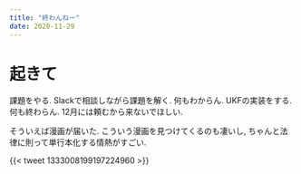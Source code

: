 ```yaml
---
title: "終わんねー"
date: 2020-11-29
---
```


# 起きて
課題をやる. Slackで相談しながら課題を解く. 何もわからん. UKFの実装をする. 何も終わらん. 12月には頼むから来ないでほしい.

そういえば漫画が届いた. こういう漫画を見つけてくるのも凄いし, ちゃんと法律に則って単行本化する情熱がすごい.

{{< tweet 1333008199197224960 >}}